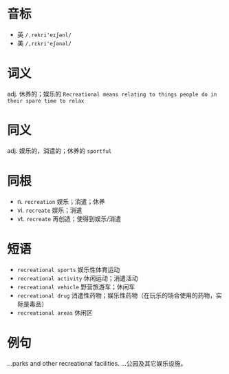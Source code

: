 # 音标

- 英 `/ˌrekri'eɪʃənl/`
- 美 `/,rɛkri'eʃənəl/`

# 词义

adj. 休养的；娱乐的
`Recreational means relating to things people do in their spare time to relax`

# 同义

adj. 娱乐的，消遣的；休养的
`sportful`

# 同根

- n. `recreation` 娱乐；消遣；休养
- vi. `recreate` 娱乐；消遣
- vt. `recreate` 再创造；使得到娱乐/消遣

# 短语

- `recreational sports` 娱乐性体育运动
- `recreational activity` 休闲运动；消遣活动
- `recreational vehicle` 野营旅游车；休闲车
- `recreational drug` 消遣性药物；娱乐性药物（在玩乐的场合使用的药物，实际是毒品）
- `recreational areas` 休闲区

# 例句

...parks and other recreational facilities.
…公园及其它娱乐设施。


